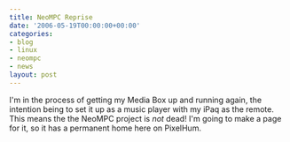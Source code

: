 ```yaml
---
title: NeoMPC Reprise
date: '2006-05-19T00:00:00+00:00'
categories:
- blog
- linux
- neompc
- news
layout: post
---
```


I'm in the process of getting my Media Box up and running again, the intention being to set it up as a music player with my iPaq as the remote.  This means the the NeoMPC project is *not* dead!  I'm going to make a page for it, so it has a permanent home here on PixelHum.




